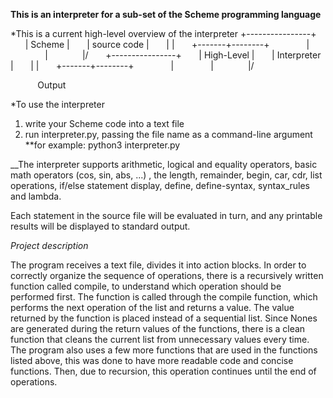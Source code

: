 ____This is an interpreter for a sub-set of the Scheme programming language____

*This is a current high-level overview of the interpreter
      +----------------+
      |    Scheme      |
      |  source code   |
      |                |
      +-------+--------+
              |
              |
             \|/
      +----------------+
      |  High-Level    |
      |  Interpreter   |
      |                |
      +-------+--------+
              |
              |
             \|/

           Output

*To use the interpreter
1. write your Scheme code into a text file 
2. run interpreter.py, passing the file name as a command-line argument
**for example: 
	python3 interpreter.py


__The interpreter supports  arithmetic, logical and equality operators,
 basic math operators (cos, sin, abs, ...) , the length, remainder, 
begin, car, cdr, list operations, if/else statement  display,
 define, define-syntax, syntax_rules and lambda.

Each statement in the source file will be evaluated in turn,
and any printable results will be displayed to standard output.

_Project description_

The program receives a text file, divides it into action blocks.
In order to correctly organize the sequence of operations,
 there is a recursively written function called compile, 
to understand which operation should be performed first.
The function is called through the compile function,
 which performs the next operation of the list and returns a value.
The value returned by the function is placed instead of a sequential list.
Since Nones are generated during the return values of the functions,
 there is a clean function that cleans the current list from unnecessary
 values every time.
The program also uses a few more functions that are used in the 
functions listed above, this was done to have more readable code and 
concise functions.
Then, due to recursion, this operation continues until the end of operations.


